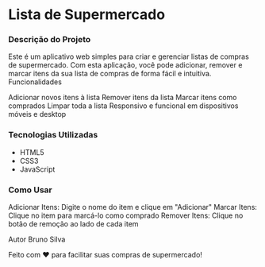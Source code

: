  # Lista de Supermercado

### Descrição do Projeto
Este é um aplicativo web simples para criar e gerenciar listas de compras de supermercado. Com esta aplicação, você pode adicionar, remover e marcar itens da sua lista de compras de forma fácil e intuitiva.
Funcionalidades

Adicionar novos itens à lista
Remover itens da lista
Marcar itens como comprados
Limpar toda a lista
Responsivo e funcional em dispositivos móveis e desktop

### Tecnologias Utilizadas

- HTML5
- CSS3
- JavaScript

### Como Usar

Adicionar Itens: Digite o nome do item e clique em "Adicionar"
Marcar Itens: Clique no item para marcá-lo como comprado
Remover Itens: Clique no botão de remoção ao lado de cada item

Autor
Bruno Silva 

Feito com ❤️ para facilitar suas compras de supermercado!